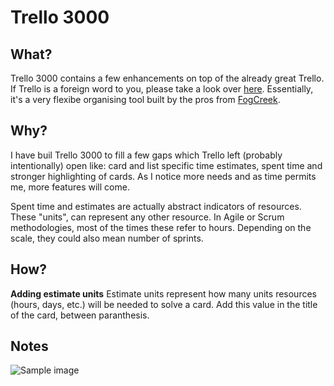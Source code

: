 Trello 3000
===

What?
---
Trello 3000 contains a few enhancements on top of the already great Trello. 
If Trello is a foreign word to you, please take a look over [here](http://trello.com/).
Essentially, it's a very flexibe organising tool built by the pros from [FogCreek](http://www.fogcreek.com/).

Why?
---
I have buil Trello 3000 to fill a few gaps which Trello left (probably intentionally) open like:
card and list specific time estimates, spent time and stronger highlighting of cards. 
As I notice more needs and as time permits me, more features will come.

Spent time and estimates are actually abstract indicators of resources. These "units", can
represent any other resource. In Agile or Scrum methodologies, most of the times these
refer to hours. Depending on the scale, they could also mean number of sprints. 

How?
---

**Adding estimate units**
Estimate units represent how many units resources (hours, days, etc.) will be 
needed to solve a card. Add this value in the title of the card, between paranthesis.

Notes
---




![Sample image](https://dl.dropbox.com/u/1618599/trello3000/s2.png)

